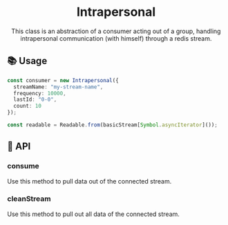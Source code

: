 <h1 align="center">
  Intrapersonal
</h1>

<p align="center">
  This class is an abstraction of a consumer acting out of a group, handling intrapersonal communication (with himself) through a redis stream.
</p>


## 📚 Usage

```ts
const consumer = new Intrapersonal({
  streamName: "my-stream-name",
  frequency: 10000, 
  lastId: "0-0",
  count: 10
});

const readable = Readable.from(basicStream[Symbol.asyncIterator]());
```

## 📜 API

### consume

Use this method to pull data out of the connected stream.

### cleanStream

Use this method to pull out all data of the connected stream.
